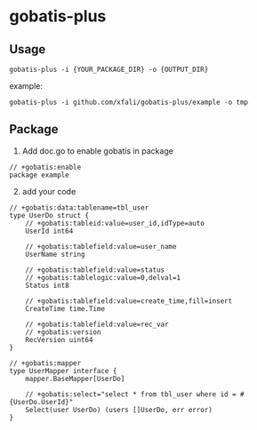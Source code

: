# gobatis-plus


## Usage
```
gobatis-plus -i {YOUR_PACKAGE_DIR} -o {OUTPUT_DIR}
```
example:
```
gobatis-plus -i github.com/xfali/gobatis-plus/example -o tmp
```

## Package
1. Add doc.go to enable gobatis in package
```
// +gobatis:enable
package example
```
2. add your code
```
// +gobatis:data:tablename=tbl_user
type UserDo struct {
	// +gobatis:tableid:value=user_id,idType=auto
	UserId int64

	// +gobatis:tablefield:value=user_name
	UserName string

	// +gobatis:tablefield:value=status
	// +gobatis:tablelogic:value=0,delval=1
	Status int8

	// +gobatis:tablefield:value=create_time,fill=insert
	CreateTime time.Time

	// +gobatis:tablefield:value=rec_var
	// +gobatis:version
	RecVersion uint64
}

// +gobatis:mapper
type UserMapper interface {
	mapper.BaseMapper[UserDo]
	
	// +gobatis:select="select * from tbl_user where id = #{UserDo.UserId}"
	Select(user UserDo) (users []UserDo, err error)
}
```